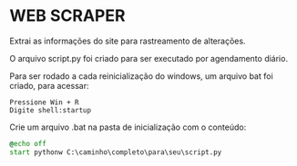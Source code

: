 # WEB SCRAPER
Extrai as informações do site para rastreamento de alterações.

O arquivo script.py foi criado para ser executado por agendamento diário.

Para ser rodado a cada reinicialização do windows, um arquivo bat foi criado, para acessar:

```
Pressione Win + R
Digite shell:startup
```
Crie um arquivo .bat na pasta de inicialização com o conteúdo:
```bat
@echo off
start pythonw C:\caminho\completo\para\seu\script.py
```